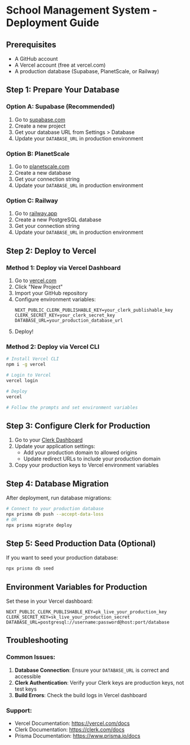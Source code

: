 # School Management System - Deployment Guide

## Prerequisites
- A GitHub account
- A Vercel account (free at vercel.com)
- A production database (Supabase, PlanetScale, or Railway)

## Step 1: Prepare Your Database

### Option A: Supabase (Recommended)
1. Go to [supabase.com](https://supabase.com)
2. Create a new project
3. Get your database URL from Settings > Database
4. Update your `DATABASE_URL` in production environment

### Option B: PlanetScale
1. Go to [planetscale.com](https://planetscale.com)
2. Create a new database
3. Get your connection string
4. Update your `DATABASE_URL` in production environment

### Option C: Railway
1. Go to [railway.app](https://railway.app)
2. Create a new PostgreSQL database
3. Get your connection string
4. Update your `DATABASE_URL` in production environment

## Step 2: Deploy to Vercel

### Method 1: Deploy via Vercel Dashboard
1. Go to [vercel.com](https://vercel.com)
2. Click "New Project"
3. Import your GitHub repository
4. Configure environment variables:
   ```
   NEXT_PUBLIC_CLERK_PUBLISHABLE_KEY=your_clerk_publishable_key
   CLERK_SECRET_KEY=your_clerk_secret_key
   DATABASE_URL=your_production_database_url
   ```
5. Deploy!

### Method 2: Deploy via Vercel CLI
```bash
# Install Vercel CLI
npm i -g vercel

# Login to Vercel
vercel login

# Deploy
vercel

# Follow the prompts and set environment variables
```

## Step 3: Configure Clerk for Production

1. Go to your [Clerk Dashboard](https://dashboard.clerk.com)
2. Update your application settings:
   - Add your production domain to allowed origins
   - Update redirect URLs to include your production domain
3. Copy your production keys to Vercel environment variables

## Step 4: Database Migration

After deployment, run database migrations:
```bash
# Connect to your production database
npx prisma db push --accept-data-loss
# OR
npx prisma migrate deploy
```

## Step 5: Seed Production Data (Optional)

If you want to seed your production database:
```bash
npx prisma db seed
```

## Environment Variables for Production

Set these in your Vercel dashboard:

```
NEXT_PUBLIC_CLERK_PUBLISHABLE_KEY=pk_live_your_production_key
CLERK_SECRET_KEY=sk_live_your_production_secret
DATABASE_URL=postgresql://username:password@host:port/database
```

## Troubleshooting

### Common Issues:
1. **Database Connection**: Ensure your `DATABASE_URL` is correct and accessible
2. **Clerk Authentication**: Verify your Clerk keys are production keys, not test keys
3. **Build Errors**: Check the build logs in Vercel dashboard

### Support:
- Vercel Documentation: https://vercel.com/docs
- Clerk Documentation: https://clerk.com/docs
- Prisma Documentation: https://www.prisma.io/docs 